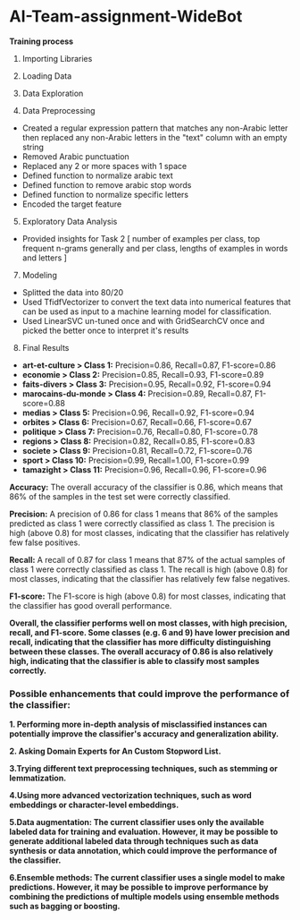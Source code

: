 # AI-Team-assignment-WideBot

__Training process__

1. Importing Libraries

2. Loading Data

3. Data Exploration

4. Data Preprocessing
* Created a regular expression pattern that matches any non-Arabic letter then replaced any non-Arabic letters in the "text" column with an empty string
* Removed Arabic punctuation
* Replaced any 2 or more spaces with 1 space
* Defined function to normalize arabic text
* Defined function to remove arabic stop words
* Defined function to normalize specific letters
* Encoded the target feature

5. Exploratory Data Analysis
* Provided insights for Task 2
[ number of examples per class, top frequent n-grams generally and per class, lengths of examples in words and letters ] 
  
7. Modeling

* Splitted the data into 80/20
* Used TfidfVectorizer to convert the text data into numerical features that can be used as input to a machine learning model for classification.
* Used LinearSVC un-tuned once and with GridSearchCV once and picked the better once to interpret it's results

8. Final Results

* __art-et-culture > Class 1:__ Precision=0.86, Recall=0.87, F1-score=0.86
* __economie > Class 2:__ Precision=0.85, Recall=0.93, F1-score=0.89
* __faits-divers > Class 3:__ Precision=0.95, Recall=0.92, F1-score=0.94
* __marocains-du-monde > Class 4:__ Precision=0.89, Recall=0.87, F1-score=0.88
* __medias > Class 5:__ Precision=0.96, Recall=0.92, F1-score=0.94
* __orbites > Class 6:__ Precision=0.67, Recall=0.66, F1-score=0.67
* __politique > Class 7:__ Precision=0.76, Recall=0.80, F1-score=0.78
* __regions > Class 8:__ Precision=0.82, Recall=0.85, F1-score=0.83
* __societe > Class 9:__ Precision=0.81, Recall=0.72, F1-score=0.76
* __sport > Class 10:__ Precision=0.99, Recall=1.00, F1-score=0.99
* __tamazight > Class 11:__ Precision=0.96, Recall=0.96, F1-score=0.96


__Accuracy:__ The overall accuracy of the classifier is 0.86, which means that 86% of the samples in the test set were correctly classified.

__Precision:__ A precision of 0.86 for class 1 means that 86% of the samples predicted as class 1 were correctly classified as class 1. The precision is high (above 0.8) for most classes, indicating that the classifier has relatively few false positives.

__Recall:__ A recall of 0.87 for class 1 means that 87% of the actual samples of class 1 were correctly classified as class 1. The recall is high (above 0.8) for most classes, indicating that the classifier has relatively few false negatives.

__F1-score:__ The F1-score is high (above 0.8) for most classes, indicating that the classifier has good overall performance.


__Overall, the classifier performs well on most classes, with high precision, recall, and F1-score. Some classes (e.g. 6 and 9) have lower precision and recall, indicating that the classifier has more difficulty distinguishing between these classes. The overall accuracy of 0.86 is also relatively high, indicating that the classifier is able to classify most samples correctly.__


### Possible enhancements that could improve the performance of the classifier:

__1. Performing more in-depth analysis of misclassified instances can potentially improve the classifier's accuracy and generalization ability.__

__2. Asking Domain Experts for An Custom Stopword List.__

__3.Trying different text preprocessing techniques, such as stemming or lemmatization.__

__4.Using more advanced vectorization techniques, such as word embeddings or character-level embeddings.__

__5.Data augmentation: The current classifier uses only the available labeled data for training and evaluation. However, it may be possible to generate additional labeled data through techniques such as data synthesis or data annotation, which could improve the performance of the classifier.__

__6.Ensemble methods: The current classifier uses a single model to make predictions. However, it may be possible to improve performance by combining the predictions of multiple models using ensemble methods such as bagging or boosting.__

